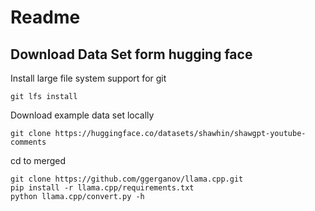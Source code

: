 # Readme


## Download Data Set form hugging face

Install large file system support for git
```shell
git lfs install

```

Download example data set locally

```shell
git clone https://huggingface.co/datasets/shawhin/shawgpt-youtube-comments
```

cd to merged

```shell
git clone https://github.com/ggerganov/llama.cpp.git
pip install -r llama.cpp/requirements.txt
python llama.cpp/convert.py -h
```